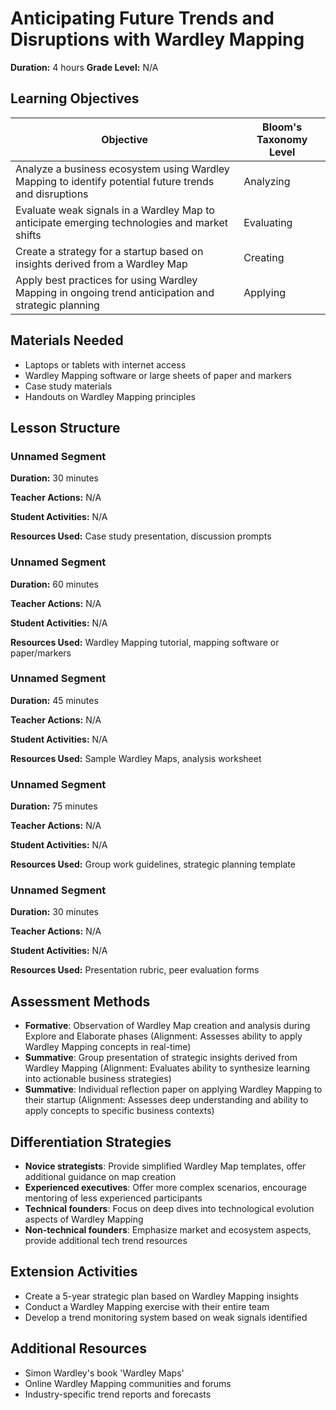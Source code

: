 # Anticipating Future Trends and Disruptions with Wardley Mapping

**Duration:** 4 hours **Grade Level:** N/A

## Learning Objectives

| Objective | Bloom's Taxonomy Level |
|-----------|-------------------------|
| Analyze a business ecosystem using Wardley Mapping to identify potential future trends and disruptions | Analyzing |
| Evaluate weak signals in a Wardley Map to anticipate emerging technologies and market shifts | Evaluating |
| Create a strategy for a startup based on insights derived from a Wardley Map | Creating |
| Apply best practices for using Wardley Mapping in ongoing trend anticipation and strategic planning | Applying |

## Materials Needed
* Laptops or tablets with internet access
* Wardley Mapping software or large sheets of paper and markers
* Case study materials
* Handouts on Wardley Mapping principles

## Lesson Structure
### Unnamed Segment
**Duration:** 30 minutes

**Teacher Actions:** N/A

**Student Activities:** N/A

**Resources Used:** Case study presentation, discussion prompts

### Unnamed Segment
**Duration:** 60 minutes

**Teacher Actions:** N/A

**Student Activities:** N/A

**Resources Used:** Wardley Mapping tutorial, mapping software or paper/markers

### Unnamed Segment
**Duration:** 45 minutes

**Teacher Actions:** N/A

**Student Activities:** N/A

**Resources Used:** Sample Wardley Maps, analysis worksheet

### Unnamed Segment
**Duration:** 75 minutes

**Teacher Actions:** N/A

**Student Activities:** N/A

**Resources Used:** Group work guidelines, strategic planning template

### Unnamed Segment
**Duration:** 30 minutes

**Teacher Actions:** N/A

**Student Activities:** N/A

**Resources Used:** Presentation rubric, peer evaluation forms

## Assessment Methods
* **Formative**: Observation of Wardley Map creation and analysis during Explore and Elaborate phases (Alignment: Assesses ability to apply Wardley Mapping concepts in real-time)
* **Summative**: Group presentation of strategic insights derived from Wardley Mapping (Alignment: Evaluates ability to synthesize learning into actionable business strategies)
* **Summative**: Individual reflection paper on applying Wardley Mapping to their startup (Alignment: Assesses deep understanding and ability to apply concepts to specific business contexts)

## Differentiation Strategies
* **Novice strategists**: Provide simplified Wardley Map templates, offer additional guidance on map creation
* **Experienced executives**: Offer more complex scenarios, encourage mentoring of less experienced participants
* **Technical founders**: Focus on deep dives into technological evolution aspects of Wardley Mapping
* **Non-technical founders**: Emphasize market and ecosystem aspects, provide additional tech trend resources

## Extension Activities
* Create a 5-year strategic plan based on Wardley Mapping insights
* Conduct a Wardley Mapping exercise with their entire team
* Develop a trend monitoring system based on weak signals identified

## Additional Resources
* Simon Wardley's book 'Wardley Maps'
* Online Wardley Mapping communities and forums
* Industry-specific trend reports and forecasts
